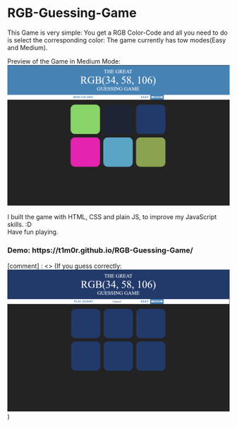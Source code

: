 # RGB-Guessing-Game
This Game is very simple:
You get a RGB Color-Code and all you need to do is select the corresponding color:
The game currently has tow modes(Easy and Medium).

Preview of the Game in Medium Mode: ![Image of the Game, currently unavailable](Screenshots/Medium.PNG)

I built the game with HTML, CSS and plain JS, to improve my JavaScript skills. :D<br>
Have fun playing.

<h3> Demo: https://t1m0r.github.io/RGB-Guessing-Game/</h3>

[comment] : <> (If you guess correctly: ![Image of winning in the Game(currently unavailable)](Screenshots/win.PNG))
